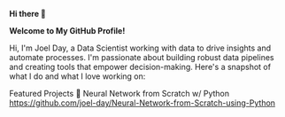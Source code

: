 **Hi there 👋**

**Welcome to My GitHub Profile!**

Hi, I'm Joel Day, a Data Scientist working with data to drive insights and automate processes. I'm passionate about building robust data pipelines and creating tools that empower decision-making. Here's a snapshot of what I do and what I love working on:

Featured Projects 🌟 Neural Network from Scratch w/ Python
https://github.com/joel-day/Neural-Network-from-Scratch-using-Python
